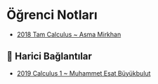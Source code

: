 # Öğrenci Notları

<!--Index-->

- [2018 Tam Calculus ~ Asma Mirkhan](./%C3%96%C4%9Frenci%20Notlar%C4%B1/2018%20Tam%20Calculus%20~%20Asma%20Mirkhan.pdf)

<!--Index-->

## 🔗 Harici Bağlantılar

- [2019 Calculus 1 ~ Muhammet Esat Büyükbulut](http://muhammetesatbuyukbulut.com/category/dersler/calc-1/)
